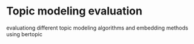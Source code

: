 # Topic modeling evaluation

evaluationg different topic modeling algorithms and embedding methods using bertopic